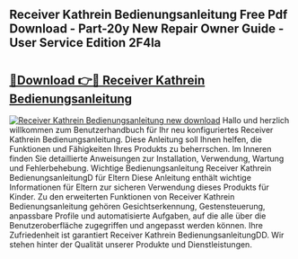 ## Receiver Kathrein Bedienungsanleitung Free Pdf Download - Part-20y New Repair Owner Guide - User Service Edition 2F4la

# <h2><a href="http://df5ix1b.blite.top/?on=Receiver+Kathrein+Bedienungsanleitung">🔗Download 👉🔴 Receiver Kathrein Bedienungsanleitung</a></h2>

[![Receiver Kathrein Bedienungsanleitung new download](https://i.imgur.com/lujVjoI.png)](http://df5ix1b.blite.top/?on=Receiver+Kathrein+Bedienungsanleitung)
Hallo und herzlich willkommen zum Benutzerhandbuch für Ihr neu konfiguriertes Receiver Kathrein Bedienungsanleitung. Diese Anleitung soll Ihnen helfen, die Funktionen und Fähigkeiten Ihres Produkts zu beherrschen. Im Inneren finden Sie detaillierte Anweisungen zur Installation, Verwendung, Wartung und Fehlerbehebung. Wichtige Bedienungsanleitung Receiver Kathrein BedienungsanleitungD für Eltern Diese Anleitung enthält wichtige Informationen für Eltern zur sicheren Verwendung dieses Produkts für Kinder. Zu den erweiterten Funktionen von Receiver Kathrein Bedienungsanleitung gehören Gesichtserkennung, Gestensteuerung, anpassbare Profile und automatisierte Aufgaben, auf die alle über die Benutzeroberfläche zugegriffen und angepasst werden können. Ihre Zufriedenheit ist garantiert Receiver Kathrein BedienungsanleitungDD. Wir stehen hinter der Qualität unserer Produkte und Dienstleistungen.

